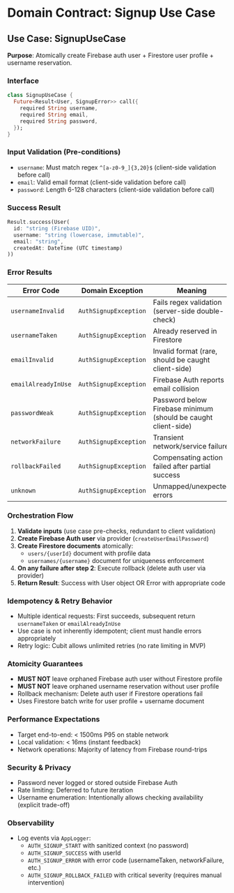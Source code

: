# Domain Contract: Signup Use Case

## Use Case: SignupUseCase
**Purpose**: Atomically create Firebase auth user + Firestore user profile + username reservation.

### Interface
```dart
class SignupUseCase {
  Future<Result<User, SignupError>> call({
    required String username,
    required String email,
    required String password,
  });
}
```

### Input Validation (Pre-conditions)
- `username`: Must match regex `^[a-z0-9_]{3,20}$` (client-side validation before call)
- `email`: Valid email format (client-side validation before call)
- `password`: Length 6-128 characters (client-side validation before call)

### Success Result
```dart
Result.success(User(
  id: "string (Firebase UID)",
  username: "string (lowercase, immutable)",
  email: "string",
  createdAt: DateTime (UTC timestamp)
))
```

### Error Results
| Error Code | Domain Exception | Meaning |
|------------|------------------|---------|
| `usernameInvalid` | `AuthSignupException` | Fails regex validation (server-side double-check) |
| `usernameTaken` | `AuthSignupException` | Already reserved in Firestore |
| `emailInvalid` | `AuthSignupException` | Invalid format (rare, should be caught client-side) |
| `emailAlreadyInUse` | `AuthSignupException` | Firebase Auth reports email collision |
| `passwordWeak` | `AuthSignupException` | Password below Firebase minimum (should be caught client-side) |
| `networkFailure` | `AuthSignupException` | Transient network/service failure |
| `rollbackFailed` | `AuthSignupException` | Compensating action failed after partial success |
| `unknown` | `AuthSignupException` | Unmapped/unexpected errors |

### Orchestration Flow
1. **Validate inputs** (use case pre-checks, redundant to client validation)
2. **Create Firebase Auth user** via provider (`createUserEmailPassword`)
3. **Create Firestore documents** atomically:
   - `users/{userId}` document with profile data
   - `usernames/{username}` document for uniqueness enforcement
4. **On any failure after step 2**: Execute rollback (delete auth user via provider)
5. **Return Result**: Success with User object OR Error with appropriate code

### Idempotency & Retry Behavior
- Multiple identical requests: First succeeds, subsequent return `usernameTaken` or `emailAlreadyInUse`
- Use case is not inherently idempotent; client must handle errors appropriately
- Retry logic: Cubit allows unlimited retries (no rate limiting in MVP)

### Atomicity Guarantees
- **MUST NOT** leave orphaned Firebase auth user without Firestore profile
- **MUST NOT** leave orphaned username reservation without user profile
- Rollback mechanism: Delete auth user if Firestore operations fail
- Uses Firestore batch write for user profile + username document

### Performance Expectations
- Target end-to-end: < 1500ms P95 on stable network
- Local validation: < 16ms (instant feedback)
- Network operations: Majority of latency from Firebase round-trips

### Security & Privacy
- Password never logged or stored outside Firebase Auth
- Rate limiting: Deferred to future iteration
- Username enumeration: Intentionally allows checking availability (explicit trade-off)

### Observability
- Log events via `AppLogger`:
  - `AUTH_SIGNUP_START` with sanitized context (no password)
  - `AUTH_SIGNUP_SUCCESS` with userId
  - `AUTH_SIGNUP_ERROR` with error code (usernameTaken, networkFailure, etc.)
  - `AUTH_SIGNUP_ROLLBACK_FAILED` with critical severity (requires manual intervention)
